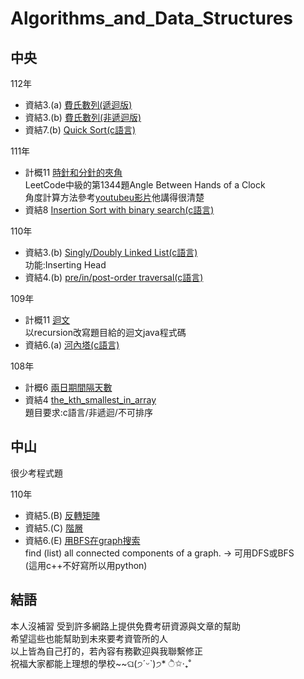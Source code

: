 # Algorithms_and_Data_Structures

## 中央
112年
  -  資結3.(a) [費氏數列(遞迴版)](./NCU/112/fibonacci_recursive.cpp)
  -  資結3.(b) [費氏數列(非遞迴版)](./NCU/112/fibonacci_nonrecursive.cpp)
  -  資結7.(b) [Quick Sort(c語言)](./NCU/112/Quick_Sort.c)  

111年  
  -  計概11 [時針和分針的夾角](./NCU/111/Angle_Between_Hands_of_Clock.java)  
     LeetCode中級的第1344題Angle Between Hands of a Clock  
     角度計算方法參考[youtubeu影片](https://www.youtube.com/watch?v=zBCsKSFRRYY&ab_channel=CrackingFAANG)他講得很清楚    
  -  資結8 [Insertion Sort with binary search(c語言)](./NCU/111/Insertion_Sort_with_binary_search.c)

110年
  -  資結3.(b) [Singly/Doubly Linked List(c語言)](./NCU/110/Insert_Head_Linked_List.c)  
     功能:Inserting Head
  -  資結4.(b) [pre/in/post-order traversal(c語言)](./NCU/110/traversal.c)    

109年
  -  計概11 [迴文](./NCU/109/Palindrome.java)  
     以recursion改寫題目給的迴文java程式碼
  -  資結6.(a) [河內塔(c語言)](./NCU/109/hanoi.c)
  
108年  
  -  計概6 [兩日期間隔天數](./NCU/108/DateCalculator.java)
  -  資結4 [the_kth_smallest_in_array](./NCU/108/the_kth_smallest_in_array.c)  
     題目要求:c語言/非遞迴/不可排序  
     
## 中山
很少考程式題  

110年
  -  資結5.(B) [反轉矩陣](./NSYSU/110/reverseArray.cpp)
  -  資結5.(C) [階層](./NSYSU/110/factorial.cpp)
  -  資結6.(E) [用BFS在graph搜索](./NSYSU/110/bfs_graph.py)  
     find (list) all connected components of a graph. -> 可用DFS或BFS  
     (這用c++不好寫所以用python) 

## 結語
本人沒補習 受到許多網路上提供免費考研資源與文章的幫助  
希望這些也能幫助到未來要考資管所的人  
以上皆為自己打的，若內容有務歡迎與我聯繫修正  
祝福大家都能上理想的學校~~ଘ(੭ˊᵕˋ)੭* ੈ✩‧₊˚
